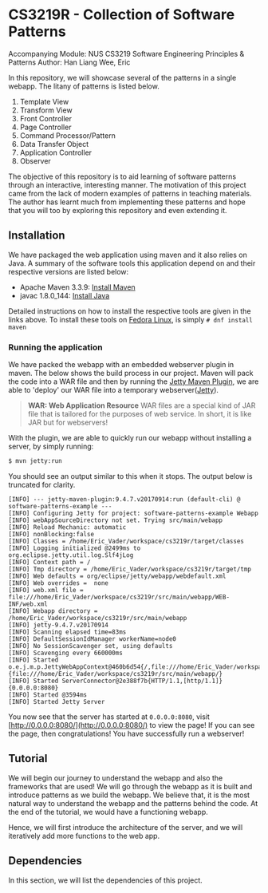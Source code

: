 # CS3219R - Collection of Software Patterns

Accompanying Module: NUS CS3219 Software Engineering Principles & Patterns
Author: Han Liang Wee, Eric

In this repository, we will showcase several of the patterns in a single webapp. The litany of patterns is listed below.

1. Template View
1. Transform View
1. Front Controller
1. Page Controller
1. Command Processor/Pattern
1. Data Transfer Object
1. Application Controller
1. Observer

The objective of this repository is to aid learning of software patterns through an interactive, interesting manner. The motivation of this project came from the lack of modern examples of patterns in teaching materials. The author has learnt much from implementing these patterns and hope that you will too by exploring this repository and even extending it.

## Installation

We have packaged the web application using maven and it also relies on Java. A summary of the software tools this application depend on and their respective versions are listed below:

 * Apache Maven 3.3.9: [Install Maven](https://maven.apache.org/install.html)
 * javac 1.8.0\_144: [Install Java](https://www.java.com/en/download/help/download_options.xml)

Detailed instructions on how to install the respective tools are given in the links above. To install these tools on [Fedora Linux](https://getfedora.org/en/workstation/download/), is simply `# dnf install maven`

### Running the application

We have packed the webapp with an embedded webserver plugin in maven. The <diagram> below shows the build process in our project. Maven will pack the code into a WAR file and then by running the [Jetty Maven Plugin](https://www.eclipse.org/jetty/documentation/9.4.x/jetty-maven-plugin.html), we are able to 'deploy' our WAR file into a temporary webserver([Jetty](https://www.eclipse.org/jetty/)). 

> **WAR: Web Application Resource**
> WAR files are a special kind of JAR file that is tailored for the purposes of web service. In short, it is like JAR but for webservers!

With the plugin, we are able to quickly run our webapp without installing a server, by simply running:

```bash
$ mvn jetty:run
```

You should see an output similar to this when it stops. The output below is truncated for clarity.

```
[INFO] --- jetty-maven-plugin:9.4.7.v20170914:run (default-cli) @ software-patterns-example ---
[INFO] Configuring Jetty for project: software-patterns-example Webapp
[INFO] webAppSourceDirectory not set. Trying src/main/webapp
[INFO] Reload Mechanic: automatic
[INFO] nonBlocking:false
[INFO] Classes = /home/Eric_Vader/workspace/cs3219r/target/classes
[INFO] Logging initialized @2499ms to org.eclipse.jetty.util.log.Slf4jLog
[INFO] Context path = /
[INFO] Tmp directory = /home/Eric_Vader/workspace/cs3219r/target/tmp
[INFO] Web defaults = org/eclipse/jetty/webapp/webdefault.xml
[INFO] Web overrides =  none
[INFO] web.xml file = file:///home/Eric_Vader/workspace/cs3219r/src/main/webapp/WEB-INF/web.xml
[INFO] Webapp directory = /home/Eric_Vader/workspace/cs3219r/src/main/webapp
[INFO] jetty-9.4.7.v20170914
[INFO] Scanning elapsed time=83ms
[INFO] DefaultSessionIdManager workerName=node0
[INFO] No SessionScavenger set, using defaults
[INFO] Scavenging every 660000ms
[INFO] Started o.e.j.m.p.JettyWebAppContext@460b6d54{/,file:///home/Eric_Vader/workspace/cs3219r/src/main/webapp/,AVAILABLE}{file:///home/Eric_Vader/workspace/cs3219r/src/main/webapp/}
[INFO] Started ServerConnector@2e388f7b{HTTP/1.1,[http/1.1]}{0.0.0.0:8080}
[INFO] Started @3594ms
[INFO] Started Jetty Server
```

You now see that the server has started at `0.0.0.0:8080`, visit [http://0.0.0.0:8080/](http://0.0.0.0:8080/) to view the page! If you can see the page, then congratulations! You have successfully run a webserver!

## Tutorial

We will begin our journey to understand the webapp and also the frameworks that are used! We will go through the webapp as it is built and introduce patterns as we build the webapp. We believe that, it is the most natural way to understand the webapp and the patterns behind the code. At the end of the tutorial, we would have a functioning webapp.

Hence, we will first introduce the architecture of the server, and we will iteratively add more functions to the web app.

### 

## Dependencies

In this section, we will list the dependencies of this project.
